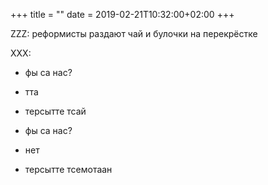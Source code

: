 +++
title = ""
date = 2019-02-21T10:32:00+02:00
+++

ZZZ: реформисты раздают чай и булочки на перекрёстке


XXX: 


- фы са нас?


- тта


- терсытте тсай


- фы са нас?


- нет


- терсытте тсемотаан


